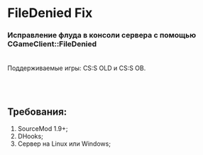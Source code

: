 # FileDenied Fix
### Исправление флуда в консоли сервера с помощью CGameClient::FileDenied<br><br>

Поддерживаемые игры: CS:S OLD и CS:S OB.

<br><br>
## Требования:
1. SourceMod 1.9+;
2. DHooks;
3. Сервер на Linux или Windows;
